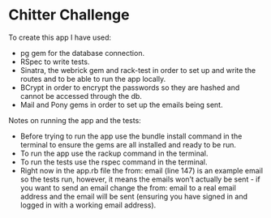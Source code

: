 Chitter Challenge
=================

To create this app I have used:

* pg gem for the database connection. 
* RSpec to write tests.
* Sinatra, the webrick gem and rack-test in order to set up and write the routes and to be able to run the app locally.
* BCrypt in order to encrypt the passwords so they are hashed and cannot be accessed through the db.
* Mail and Pony gems in order to set up the emails being sent.

Notes on running the app and the tests:

* Before trying to run the app use the bundle install command in the terminal to ensure the gems are all installed and ready to be run.
* To run the app use the rackup command in the terminal.
* To run the tests use the rspec command in the terminal.
* Right now in the app.rb file the from: email (line 147) is an example email so the tests run, however, it means the emails won’t actually be sent - if you want to send an email change the from: email to a real email address and the email will be sent (ensuring you have signed in and logged in with a working email address).

